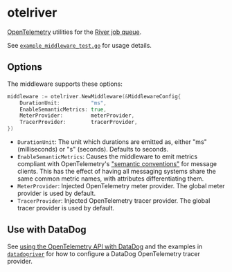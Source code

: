# otelriver

[OpenTelemetry](https://opentelemetry.io/) utilities for the [River job queue](https://github.com/riverqueue/river).

See [`example_middleware_test.go`](./example_middleware_test.go) for usage details.

## Options

The middleware supports these options:

``` go
middleware := otelriver.NewMiddleware(&MiddlewareConfig{
    DurationUnit:          "ms",
    EnableSemanticMetrics: true,
    MeterProvider:         meterProvider,
    TracerProvider:        tracerProvider,
})
```

* `DurationUnit`: The unit which durations are emitted as, either "ms" (milliseconds) or "s" (seconds). Defaults to seconds.
* `EnableSemanticMetrics`: Causes the middleware to emit metrics compliant with OpenTelemetry's ["semantic conventions"](https://opentelemetry.io/docs/specs/semconv/messaging/messaging-metrics/) for message clients. This has the effect of having all messaging systems share the same common metric names, with attributes differentiating them.
* `MeterProvider`: Injected OpenTelemetry meter provider. The global meter provider is used by default.
* `TracerProvider`: Injected OpenTelemetry tracer provider. The global tracer provider is used by default.

## Use with DataDog

See [using the OpenTelemetry API with DataDog](https://docs.datadoghq.com/tracing/trace_collection/custom_instrumentation/go/otel/) and the examples in [`datadogriver`](../datadogriver/) for how to configure a DataDog OpenTelemetry tracer provider.
